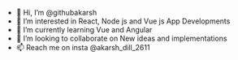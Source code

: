 - 👋 Hi, I’m @githubakarsh
- 👀 I’m interested in React, Node js and Vue js App Developments
- 🌱 I’m currently learning Vue and Angular
- 💞️ I’m looking to collaborate on New ideas and implementations
- 📫 Reach me on insta @akarsh_dill_2611

<!---
githubakarsh/githubakarsh is a ✨ special ✨ repository because its `README.md` (this file) appears on your GitHub profile.
You can click the Preview link to take a look at your changes.
--->
